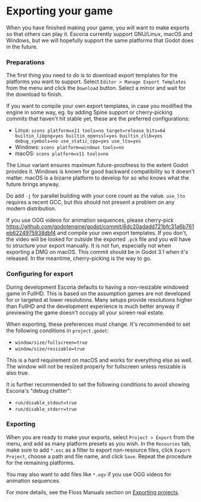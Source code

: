 # Exporting your game

When you have finished making your game, you will want to make exports so that others can play it. Escoria currently support GNU/Linux, macOS and Windows, but we will hopefully support the same platforms that Godot does in the future.

### Preparations

The first thing you need to do is to download export templates for the platforms you want to support. Select `Editor > Manage Export Templates` from the menu and click the `Download` button. Select a mirror and wait for the download to finish.

If you want to compile your own export templates, in case you modified the engine in some way, eg. by adding Spine support or cherry-picking commits that haven't hit stable yet, these are the preferred configurations:

  * Linux: `scons platform=x11 tools=no target=release bits=64 builtin_libpng=yes builtin_openssl=yes builtin_zlib=yes debug_symbols=no use_static_cpp=yes use_lto=yes`
  * Windows: `scons platform=windows tools=no`
  * macOS: `scons platform=x11 tools=no`

The Linux variant ensures maximum future-proofness to the extent Godot provides it. Windows is known for good backward compatibility so it doesn't matter. macOS is a bizarre platform to develop for so who knows what the future brings anyway.

Do add `-j` for parallel building with your core count as the value. `use_lto` requires a recent GCC, but this should not present a problem on any modern distribution.

If you use OGG videos for animation sequences, please cherry-pick https://github.com/godotengine/godot/commit/6dc20adadd721bfc31a6b761eb6224975938dbf4 and compile your own export templates. If you don't, the video will be looked for outside the exported `.pck` file and you will have to structure your export manually. It is not fun, especially not when exporting a DMG on macOS. This commit should be in Godot 3.1 when it's released. In the meantime, cherry-picking is the way to go.

### Configuring for export

During development Escoria defaults to having a non-resizable windowed game in FullHD. This is based on the assumption games are not developed for or targeted at lower resolutions. Many setups provide resolutions higher than FullHD and the development experience is much better anyway if previewing the game doesn't occupy all your screen real estate.

When exporting, these preferences must change. It's recommended to set the following conditions in `project.godot`:

  * `window/size/fullscreen=true`
  * `window/size/resizable=true`

This is a hard requirement on macOS and works for everything else as well. The window will not be resized properly for fullscreen unless resizable is also true.

It is further recommended to set the following conditions to avoid showing Escoria's "debug chatter":

  * `run/disable_stdout=true`
  * `run/disable_stderr=true`

### Exporting

When you are ready to make your exports, select `Project > Export` from the menu, and add as many platform presets as you wish. In the `Resources` tab, make sure to add `*.esc` as a filter to export non-resource files, click `Export Project`, choose a path and file name, and click `Save`. Repeat the procedure for the remaining platforms.

You may also want to add files like `*.ogv` if you use OGG videos for animation sequences.

For more details, see the Floss Manuals section on [Exporting projects](http://docs.godotengine.org/en/3.0/getting_started/workflow/export/exporting_projects.html).
